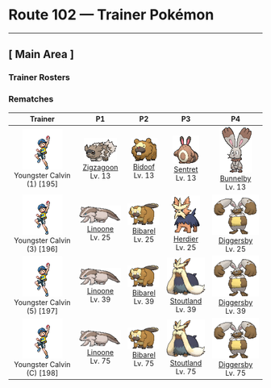 # Route 102 — Trainer Pokémon

---

## [ Main Area ]

### Trainer Rosters

### Rematches

| Trainer | P1 | P2 | P3 | P4 |
|:-------:|:--:|:--:|:--:|:--:|
| ![Youngster Calvin (1)](../../assets/trainers/youngster.png "Youngster Calvin (1)")<br>Youngster Calvin (1) [195] | <div class="sprite-cell">![Zigzagoon](../../assets/sprites/zigzagoon/front.gif "Zigzagoon: The hair on Zigzagoon’s back is bristly. It rubs the hard back hair against trees to leave its territorial markings. This Pokémon may play dead to fool foes in battle.")<br>[Zigzagoon](../../pokemon/zigzagoon.md)<br>Lv. 13</div> | <div class="sprite-cell">![Bidoof](../../assets/sprites/bidoof/front.gif "Bidoof: It constantly gnaws on logs and rocks to whittle down its front teeth. It nests alongside water.")<br>[Bidoof](../../pokemon/bidoof.md)<br>Lv. 13</div> | <div class="sprite-cell">![Sentret](../../assets/sprites/sentret/front.gif "Sentret: When Sentret sleeps, it does so while another stands guard. The sentry wakes the others at the first sign of danger. When this Pokémon becomes separated from its pack, it becomes incapable of sleep due to fear.")<br>[Sentret](../../pokemon/sentret.md)<br>Lv. 13</div> | <div class="sprite-cell">![Bunnelby](../../assets/sprites/bunnelby/front.gif "Bunnelby: It has ears like shovels. Digging holes strengthens its ears so much that they can sever thick roots effortlessly.")<br>[Bunnelby](../../pokemon/bunnelby.md)<br>Lv. 13</div> |
| ![Youngster Calvin (3)](../../assets/trainers/youngster.png "Youngster Calvin (3)")<br>Youngster Calvin (3) [196] | <div class="sprite-cell">![Linoone](../../assets/sprites/linoone/front.gif "Linoone: When hunting, Linoone will make a beeline straight for the prey at a full run. While this Pokémon is capable of topping 60 mph, it has to come to a screeching halt before it can turn.")<br>[Linoone](../../pokemon/linoone.md)<br>Lv. 25</div> | <div class="sprite-cell">![Bibarel](../../assets/sprites/bibarel/front.gif "Bibarel: It makes its nest by damming streams with bark and mud. It is known as an industrious worker.")<br>[Bibarel](../../pokemon/bibarel.md)<br>Lv. 25</div> | <div class="sprite-cell">![Herdier](../../assets/sprites/herdier/front.gif "Herdier: It has black, cape-like fur that is very hard and decreases the amount of damage it receives.")<br>[Herdier](../../pokemon/herdier.md)<br>Lv. 25</div> | <div class="sprite-cell">![Diggersby](../../assets/sprites/diggersby/front.gif "Diggersby: As powerful as an excavator, its ears can reduce dense bedrock to rubble. When it’s finished digging, it lounges lazily.")<br>[Diggersby](../../pokemon/diggersby.md)<br>Lv. 25</div> |
| ![Youngster Calvin (5)](../../assets/trainers/youngster.png "Youngster Calvin (5)")<br>Youngster Calvin (5) [197] | <div class="sprite-cell">![Linoone](../../assets/sprites/linoone/front.gif "Linoone: When hunting, Linoone will make a beeline straight for the prey at a full run. While this Pokémon is capable of topping 60 mph, it has to come to a screeching halt before it can turn.")<br>[Linoone](../../pokemon/linoone.md)<br>Lv. 39</div> | <div class="sprite-cell">![Bibarel](../../assets/sprites/bibarel/front.gif "Bibarel: It makes its nest by damming streams with bark and mud. It is known as an industrious worker.")<br>[Bibarel](../../pokemon/bibarel.md)<br>Lv. 39</div> | <div class="sprite-cell">![Stoutland](../../assets/sprites/stoutland/front.gif "Stoutland: Being wrapped in its long fur is so comfortable that a person would be fine even overnight on a wintry mountain.")<br>[Stoutland](../../pokemon/stoutland.md)<br>Lv. 39</div> | <div class="sprite-cell">![Diggersby](../../assets/sprites/diggersby/front.gif "Diggersby: As powerful as an excavator, its ears can reduce dense bedrock to rubble. When it’s finished digging, it lounges lazily.")<br>[Diggersby](../../pokemon/diggersby.md)<br>Lv. 39</div> |
| ![Youngster Calvin (C)](../../assets/trainers/youngster.png "Youngster Calvin (C)")<br>Youngster Calvin (C) [198] | <div class="sprite-cell">![Linoone](../../assets/sprites/linoone/front.gif "Linoone: When hunting, Linoone will make a beeline straight for the prey at a full run. While this Pokémon is capable of topping 60 mph, it has to come to a screeching halt before it can turn.")<br>[Linoone](../../pokemon/linoone.md)<br>Lv. 75</div> | <div class="sprite-cell">![Bibarel](../../assets/sprites/bibarel/front.gif "Bibarel: It makes its nest by damming streams with bark and mud. It is known as an industrious worker.")<br>[Bibarel](../../pokemon/bibarel.md)<br>Lv. 75</div> | <div class="sprite-cell">![Stoutland](../../assets/sprites/stoutland/front.gif "Stoutland: Being wrapped in its long fur is so comfortable that a person would be fine even overnight on a wintry mountain.")<br>[Stoutland](../../pokemon/stoutland.md)<br>Lv. 75</div> | <div class="sprite-cell">![Diggersby](../../assets/sprites/diggersby/front.gif "Diggersby: As powerful as an excavator, its ears can reduce dense bedrock to rubble. When it’s finished digging, it lounges lazily.")<br>[Diggersby](../../pokemon/diggersby.md)<br>Lv. 75</div> |


